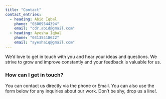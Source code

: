 ```yaml
---
title: "Contact"
contact_entries:
  - heading: Abid Iqbal
    phone: "03009544394"
    email: "cdr.abid@gmail.com"
  - heading: Ayesha Iqbal
    phone: "03135418622"
    email: "ayeshaiq@gmail.com"
---
```


We’d love to get in touch with you and hear your ideas and
questions. We strive to grow and improve constantly and your feedback
is valuable for us.

<h3 class="f4 lh-title mb2">How can I get in touch?</h3>

You can contact us directly via the phone or Email. You can also use the form below for any inquiries about our work. Don’t be shy, drop us a line!.
